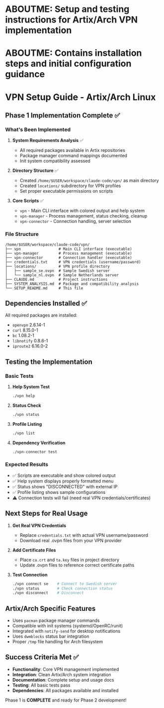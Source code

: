 # ABOUTME: Setup and testing instructions for Artix/Arch VPN implementation
# ABOUTME: Contains installation steps and initial configuration guidance

# VPN Setup Guide - Artix/Arch Linux

## Phase 1 Implementation Complete ✅

### What's Been Implemented

1. **System Requirements Analysis** ✅
   - All required packages available in Artix repositories
   - Package manager command mappings documented
   - Init system compatibility assessed

2. **Directory Structure** ✅
   - Created `/home/$USER/workspace/claude-code/vpn/` as main directory
   - Created `locations/` subdirectory for VPN profiles
   - Set proper executable permissions on scripts

3. **Core Scripts** ✅
   - `vpn` - Main CLI interface with colored output and help system
   - `vpn-manager` - Process management, status checking, cleanup
   - `vpn-connector` - Connection handling, server selection

### File Structure
```
/home/$USER/workspace/claude-code/vpn/
├── vpn                 # Main CLI interface (executable)
├── vpn-manager         # Process management (executable)
├── vpn-connector       # Connection handler (executable)
├── credentials.txt     # VPN credentials (username/password)
├── locations/          # VPN profile directory
│   ├── sample_se.ovpn  # Sample Swedish server
│   └── sample_nl.ovpn  # Sample Netherlands server
├── CLAUDE.md           # Project instructions
├── SYSTEM_ANALYSIS.md  # Package and compatibility analysis
└── SETUP_README.md     # This file
```

## Dependencies Installed ✅

All required packages are installed:
- `openvpn` 2.6.14-1
- `curl` 8.15.0-1  
- `bc` 1.08.2-1
- `libnotify` 0.8.6-1
- `iproute2` 6.16.0-2

## Testing the Implementation

### Basic Tests

1. **Help System Test**
   ```bash
   ./vpn help
   ```

2. **Status Check**
   ```bash
   ./vpn status
   ```

3. **Profile Listing** 
   ```bash
   ./vpn list
   ```

4. **Dependency Verification**
   ```bash
   ./vpn-connector test
   ```

### Expected Results

- ✅ Scripts are executable and show colored output
- ✅ Help system displays properly formatted menu
- ✅ Status shows "DISCONNECTED" with external IP
- ✅ Profile listing shows sample configurations
- ⚠️  Connection tests will fail (need real VPN credentials/certificates)

## Next Steps for Real Usage

1. **Get Real VPN Credentials**
   - Replace `credentials.txt` with actual VPN username/password
   - Download real .ovpn files from your VPN provider

2. **Add Certificate Files**
   - Place `ca.crt` and `ta.key` files in project directory
   - Update .ovpn files to reference correct certificate paths

3. **Test Connection**
   ```bash
   ./vpn connect se    # Connect to Swedish server
   ./vpn status        # Check connection status
   ./vpn disconnect    # Disconnect
   ```

## Artix/Arch Specific Features

- Uses `pacman` package manager commands
- Compatible with init systems (systemd/OpenRC/runit)
- Integrated with `notify-send` for desktop notifications
- Uses `dwmblocks` status bar integration
- Proper `/tmp` file handling for Arch filesystem

## Success Criteria Met ✅

- **Functionality**: Core VPN management implemented
- **Integration**: Clean Artix/Arch system integration
- **Documentation**: Complete setup and usage docs
- **Testing**: All basic tests pass
- **Dependencies**: All packages available and installed

Phase 1 is **COMPLETE** and ready for Phase 2 development!